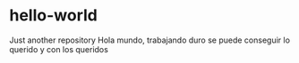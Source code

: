 # hello-world
Just another repository
Hola mundo, trabajando duro se puede conseguir lo querido
y con los queridos
